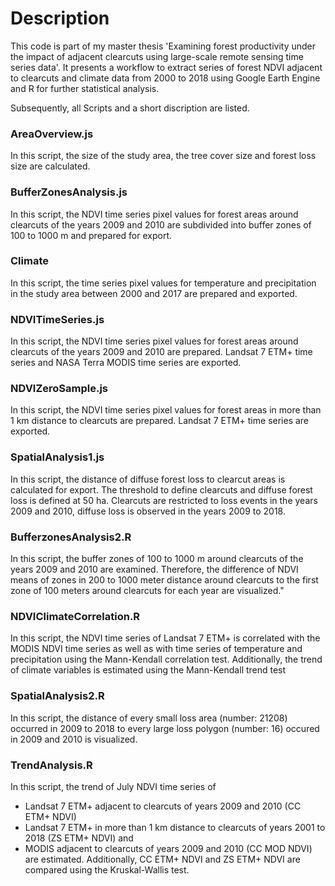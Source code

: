 # Description
This code is part of my master thesis 'Examining forest productivity under the impact of adjacent clearcuts  using large-scale remote sensing time series data'. 
It presents a workflow to extract series of forest NDVI adjacent to clearcuts and climate data from 2000 to 2018 using Google Earth Engine and R for further statistical analysis.

Subsequently, all Scripts and a short discription are listed.

### AreaOverview.js
In this script, the size of the study area, the tree cover size and forest loss size 
are calculated.

### BufferZonesAnalysis.js
In this script, the NDVI time series pixel values for forest areas around clearcuts of the years 2009 and 2010 
are subdivided into buffer zones of 100 to 1000 m and prepared for export.

### Climate
In this script, the time series pixel values for temperature and precipitation in the study area
between 2000 and 2017 are prepared and exported. 

### NDVITimeSeries.js
In this script, the NDVI time series pixel values for forest areas around clearcuts of the years 2009 and 2010 
are prepared. Landsat 7 ETM+ time series and NASA Terra MODIS time series are exported.

### NDVIZeroSample.js
In this script, the NDVI time series pixel values for forest areas in more than 1 km distance to clearcuts
are prepared. Landsat 7 ETM+ time series are exported.

### SpatialAnalysis1.js
In this script, the distance of diffuse forest loss to clearcut areas is calculated for export.
The threshold to define clearcuts and diffuse forest loss is defined at 50 ha. 
Clearcuts are restricted to loss events in the years 2009 and 2010, diffuse loss is observed in the years 2009 to 2018.

### BufferzonesAnalysis2.R
In this script, the buffer zones of 100 to 1000 m around clearcuts of the years 2009 and 2010 are examined. 
Therefore, the difference of NDVI means of zones in 200 to 1000 meter distance around clearcuts 
to the first zone of 100 meters around clearcuts for each year are visualized."

### NDVIClimateCorrelation.R
In this script, the NDVI time series of Landsat 7 ETM+ is correlated with the MODIS NDVI time series
as well as with time series of temperature and precipitation using the Mann-Kendall correlation test.
Additionally, the trend of climate variables is estimated using the Mann-Kendall trend test

### SpatialAnalysis2.R
In this script, the distance of every small loss area (number: 21208) occurred in 2009 to 2018 
to every large loss polygon (number: 16) occured in 2009 and 2010 is visualized.

### TrendAnalysis.R
In this script, the trend of July NDVI time series of 
 - Landsat 7 ETM+ adjacent to clearcuts of years 2009 and 2010 (CC ETM+ NDVI) 
 - Landsat 7 ETM+ in more than 1 km distance to clearcuts of years 2001 to 2018 (ZS ETM+ NDVI) and 
 - MODIS adjacent to clearcuts of years 2009 and 2010 (CC MOD NDVI) are estimated. 
Additionally, CC ETM+ NDVI and ZS ETM+ NDVI are compared using the Kruskal-Wallis test.
